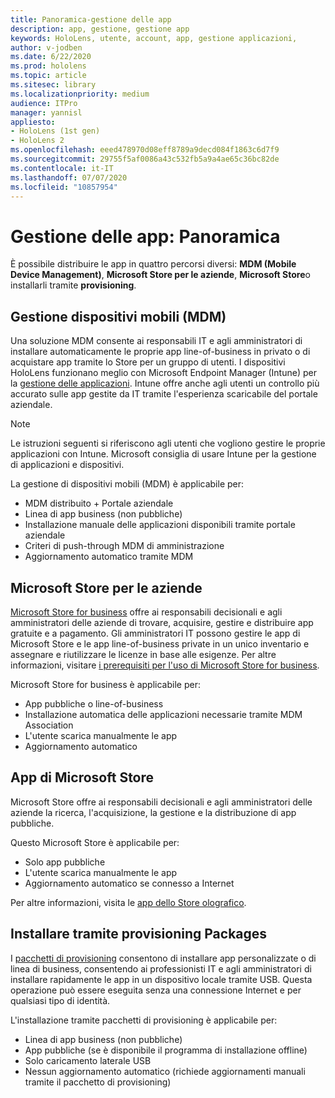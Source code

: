 ```yaml
---
title: Panoramica-gestione delle app
description: app, gestione, gestione app
keywords: HoloLens, utente, account, app, gestione applicazioni,
author: v-jodben
ms.date: 6/22/2020
ms.prod: hololens
ms.topic: article
ms.sitesec: library
ms.localizationpriority: medium
audience: ITPro
manager: yannisl
appliesto:
- HoloLens (1st gen)
- HoloLens 2
ms.openlocfilehash: eeed478970d08eff8789a9decd084f1863c6d7f9
ms.sourcegitcommit: 29755f5af0086a43c532fb5a9a4ae65c36bc82de
ms.contentlocale: it-IT
ms.lasthandoff: 07/07/2020
ms.locfileid: "10857954"
---
```

# Gestione delle app: Panoramica

È possibile distribuire le app in quattro percorsi diversi: **MDM (Mobile Device Management)**, **Microsoft Store per le aziende**, **Microsoft Store**o installarli tramite **provisioning**. 

## Gestione dispositivi mobili (MDM)

Una soluzione MDM consente ai responsabili IT e agli amministratori di installare automaticamente le proprie app line-of-business in privato o di acquistare app tramite lo Store per un gruppo di utenti. I dispositivi HoloLens funzionano meglio con Microsoft Endpoint Manager (Intune) per la [gestione delle applicazioni](app-deploy-intune.md). Intune offre anche agli utenti un controllo più accurato sulle app gestite da IT tramite l'esperienza scaricabile del portale aziendale.

> [!NOTE] 
> Le istruzioni seguenti si riferiscono agli utenti che vogliono gestire le proprie applicazioni con Intune. Microsoft consiglia di usare Intune per la gestione di applicazioni e dispositivi.
    
La gestione di dispositivi mobili (MDM) è applicabile per: 
* MDM distribuito + Portale aziendale 
* Linea di app business (non pubbliche)
* Installazione manuale delle applicazioni disponibili tramite portale aziendale
* Criteri di push-through MDM di amministrazione
* Aggiornamento automatico tramite MDM

## Microsoft Store per le aziende

[Microsoft Store for business](app-deploy-store-business.md) offre ai responsabili decisionali e agli amministratori delle aziende di trovare, acquisire, gestire e distribuire app gratuite e a pagamento. Gli amministratori IT possono gestire le app di Microsoft Store e le app line-of-business private in un unico inventario e assegnare e riutilizzare le licenze in base alle esigenze. Per altre informazioni, visitare [i prerequisiti per l'uso di Microsoft Store for business](https://docs.microsoft.com/microsoft-store/prerequisites-microsoft-store-for-business).
    
Microsoft Store for business è applicabile per: 
* App pubbliche o line-of-business
* Installazione automatica delle applicazioni necessarie tramite MDM Association
* L'utente scarica manualmente le app
* Aggiornamento automatico

## App di Microsoft Store

Microsoft Store offre ai responsabili decisionali e agli amministratori delle aziende la ricerca, l'acquisizione, la gestione e la distribuzione di app pubbliche.
    
Questo Microsoft Store è applicabile per: 
* Solo app pubbliche
* L'utente scarica manualmente le app
* Aggiornamento automatico se connesso a Internet

Per altre informazioni, visita le [app dello Store olografico](https://docs.microsoft.com/hololens/holographic-store-apps).

## Installare tramite provisioning Packages

I [pacchetti di provisioning](app-deploy-provisioning-package.md) consentono di installare app personalizzate o di linea di business, consentendo ai professionisti IT e agli amministratori di installare rapidamente le app in un dispositivo locale tramite USB. Questa operazione può essere eseguita senza una connessione Internet e per qualsiasi tipo di identità.
    
L'installazione tramite pacchetti di provisioning è applicabile per: 
* Linea di app business (non pubbliche)
* App pubbliche (se è disponibile il programma di installazione offline)
* Solo caricamento laterale USB
* Nessun aggiornamento automatico (richiede aggiornamenti manuali tramite il pacchetto di provisioning)
